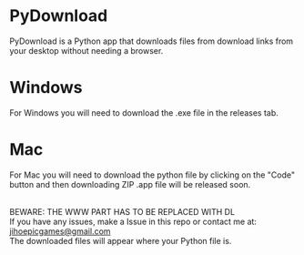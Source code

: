 # PyDownload
PyDownload is a Python app that downloads files from download links from your desktop without needing a browser. 
# Windows
For Windows you will need to download the .exe file in the releases tab.
# Mac
For Mac you will need to download the python file by clicking on the "Code" button and then downloading ZIP .app file will be released soon.

<br /> BEWARE: THE WWW PART HAS TO BE REPLACED WITH DL
<br /> If you have any issues, make a Issue in this repo or contact me at: jihoepicgames@gmail.com
<br /> The downloaded files will appear where your Python file is.
